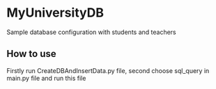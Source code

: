 # MyUniversityDB
Sample database configuration with students and teachers
## How to use
Firstly run CreateDBAndInsertData.py file, second choose sql_query in main.py file and run this file